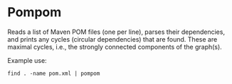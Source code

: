 # Pompom

Reads a list of Maven POM files (one per line), parses their dependencies, and prints any cycles (circular dependencies) that are found.  These are maximal cycles, i.e., the strongly connected components of the graph(s).

Example use:

```
find . -name pom.xml | pompom
```
